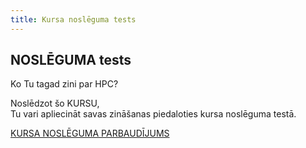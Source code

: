 ```yaml
---
title: Kursa noslēguma tests
---
```



## NOSLĒGUMA tests

Ko Tu tagad zini par HPC?

Noslēdzot šo KURSU,  
Tu vari apliecināt savas zināšanas piedaloties kursa noslēguma testā.  


[KURSA NOSLĒGUMA PARBAUDĪJUMS](https://hpc-pamati.learning.lv/exam)
